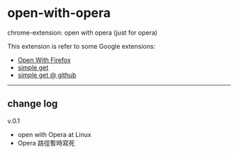 open-with-opera
===============

chrome-extension: open with opera (just for opera)

This extension is refer to some Google extensions:

+ [Open With Firefox](https://chrome.google.com/webstore/detail/open-with-firefox/jmjejjdalfogiopknpabihjhplfkjjjk)
+ [simple get](https://code.google.com/p/simple-get/)
+ [simple get @ github](https://github.com/repinel/SimpleGet/tree/master/SimpleGet)

---

## change log

v.0.1
* open with Opera at Linux
* Opera 路徑暫時寫死